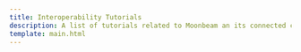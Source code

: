 ```yaml
---
title: Interoperability Tutorials
description: A list of tutorials related to Moonbeam an its connected contracts approach for multichain deployments using different general message passing protocols
template: main.html
---
```


<div class='subsection-wrapper'></div>